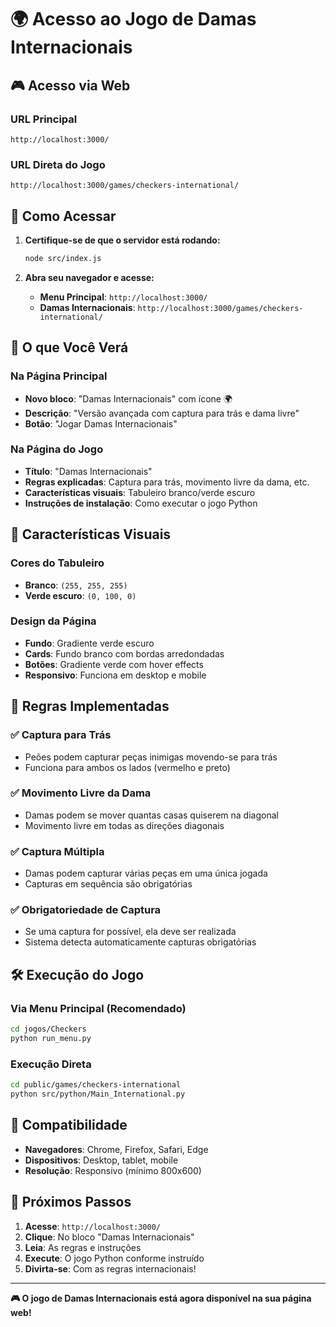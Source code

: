 # 🌍 Acesso ao Jogo de Damas Internacionais

## 🎮 Acesso via Web

### URL Principal
```
http://localhost:3000/
```

### URL Direta do Jogo
```
http://localhost:3000/games/checkers-international/
```

## 🚀 Como Acessar

1. **Certifique-se de que o servidor está rodando:**
   ```bash
   node src/index.js
   ```

2. **Abra seu navegador e acesse:**
   - **Menu Principal**: `http://localhost:3000/`
   - **Damas Internacionais**: `http://localhost:3000/games/checkers-international/`

## 🎯 O que Você Verá

### Na Página Principal
- **Novo bloco**: "Damas Internacionais" com ícone 🌍
- **Descrição**: "Versão avançada com captura para trás e dama livre"
- **Botão**: "Jogar Damas Internacionais"

### Na Página do Jogo
- **Título**: "Damas Internacionais"
- **Regras explicadas**: Captura para trás, movimento livre da dama, etc.
- **Características visuais**: Tabuleiro branco/verde escuro
- **Instruções de instalação**: Como executar o jogo Python

## 🎨 Características Visuais

### Cores do Tabuleiro
- **Branco**: `(255, 255, 255)`
- **Verde escuro**: `(0, 100, 0)`

### Design da Página
- **Fundo**: Gradiente verde escuro
- **Cards**: Fundo branco com bordas arredondadas
- **Botões**: Gradiente verde com hover effects
- **Responsivo**: Funciona em desktop e mobile

## 🎲 Regras Implementadas

### ✅ Captura para Trás
- Peões podem capturar peças inimigas movendo-se para trás
- Funciona para ambos os lados (vermelho e preto)

### ✅ Movimento Livre da Dama
- Damas podem se mover quantas casas quiserem na diagonal
- Movimento livre em todas as direções diagonais

### ✅ Captura Múltipla
- Damas podem capturar várias peças em uma única jogada
- Capturas em sequência são obrigatórias

### ✅ Obrigatoriedade de Captura
- Se uma captura for possível, ela deve ser realizada
- Sistema detecta automaticamente capturas obrigatórias

## 🛠️ Execução do Jogo

### Via Menu Principal (Recomendado)
```bash
cd jogos/Checkers
python run_menu.py
```

### Execução Direta
```bash
cd public/games/checkers-international
python src/python/Main_International.py
```

## 📱 Compatibilidade

- **Navegadores**: Chrome, Firefox, Safari, Edge
- **Dispositivos**: Desktop, tablet, mobile
- **Resolução**: Responsivo (mínimo 800x600)

## 🎯 Próximos Passos

1. **Acesse**: `http://localhost:3000/`
2. **Clique**: No bloco "Damas Internacionais"
3. **Leia**: As regras e instruções
4. **Execute**: O jogo Python conforme instruído
5. **Divirta-se**: Com as regras internacionais!

---

**🎮 O jogo de Damas Internacionais está agora disponível na sua página web!**
